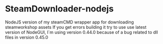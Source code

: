 # SteamDownloader-nodejs
NodeJS version of my steamCMD wrapper app for downloading steamworkshop assets
If you get errors building it try to use use latest version of NodeGUI, I`m using version 0.44.0 because of a bug related to dll files in version 0.45.0